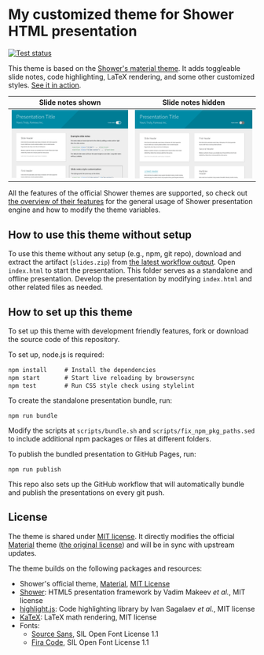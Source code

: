 # My customized theme for Shower HTML presentation

[![Test status](https://github.com/ccwang002/my_shower_theme/actions/workflows/pages/pages-build-deployment/badge.svg)][workflow-status]

This theme is based on the [Shower's material theme][Material theme].
It adds toggleable slide notes, code highlighting, LaTeX rendering, and some other customized styles.
[See it in action][gh-pages].

| Slide notes shown                                                          | Slide notes hidden                                                          |
| -------------------------------------------------------------------------- | --------------------------------------------------------------------------- |
| ![Screenshot with slides notes shown](pictures/demo-slide-notes-shown.png) | ![Screenshot with slide notes hidden](pictures/demo-slide-notes-hidden.png) |

All the features of the official Shower themes are supported, so check out [the overview of their features](https://github.com/shower/shower/blob/main/docs/features.md) for the general usage of Shower presentation engine and how to modify the theme variables.

[Material theme]: https://github.com/shower/material
[gh-pages]: https://blog.liang2.tw/my_shower_theme/
[workflow-status]: https://github.com/ccwang002/my_shower_theme/actions/workflows/publish.yml

## How to use this theme without setup

To use this theme without any setup (e.g., npm, git repo), download and extract the artifact (`slides.zip`) from [the latest workflow output][workflow-status].
Open `index.html` to start the presentation.
This folder serves as a standalone and offline presentation.
Develop the presentation by modifying `index.html` and other related files as needed.

## How to set up this theme

To set up this theme with development friendly features, fork or download the source code of this repository.

To set up, node.js is required:

    npm install     # Install the dependencies
    npm start       # Start live reloading by browsersync
    npm test        # Run CSS style check using stylelint

To create the standalone presentation bundle, run:

    npm run bundle

Modify the scripts at `scripts/bundle.sh` and `scripts/fix_npm_pkg_paths.sed` to include additional npm packages or files at different folders.

To publish the bundled presentation to GitHub Pages, run:

    npm run publish

This repo also sets up the GitHub workflow that will automatically bundle and publish the presentations on every git push.

## License

The theme is shared under [MIT license](LICENSE.md).
It directly modifies the official [Material][Material theme] theme ([the original license][Material license]) and will be in sync with upstream updates.

The theme builds on the following packages and resources:

- Shower's official theme, [Material][Material theme], [MIT License][Material license]
- [Shower]: HTML5 presentation framework by Vadim Makeev _et al._, MIT license
- [highlight.js]: Code highlighting library by Ivan Sagalaev _et al._, MIT license
- [KaTeX]: LaTeX math rendering, MIT license
- Fonts:
    - [Source Sans], SIL Open Font License 1.1
    - [Fira Code], SIL Open Font License 1.1

[Material license]: LICENSE.shower_material.md
[shower]: https://github.com/shower/shower
[highlight.js]: http://highlightjs.org/
[KaTeX]: https://github.com/KaTeX/KaTeX
[Source Sans]: https://github.com/adobe-fonts/source-sans
[Fira Code]: https://github.com/tonsky/FiraCode

